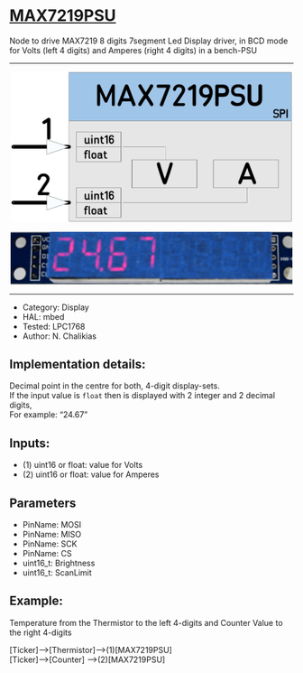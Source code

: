 # [MAX7219PSU](https://github.com/nBlocksStudioNodes/nblocks_max7219psu)


Node to drive MAX7219 8 digits 7segment Led Display driver, in BCD mode for Volts (left 4 digits) and Amperes (right 4 digits) in a bench-PSU

----

<p align="center">
<img
src="img/01.PNG"
width = 500
/>
</p>
<p align="center">
<img
src="img/12.PNG"
width = 500
/>
</p>

----

 *  Category: Display
 *  HAL: mbed
 *  Tested: LPC1768
 *  Author: N. Chalikias

## Implementation details:

Decimal point in the centre for both, 4-digit display-sets.  
If the input value is `float` then is displayed with 2 integer and 2 decimal digits,  
For example: “24.67”

## Inputs:
 *  (1) uint16 or float: value for Volts
 *  (2) uint16 or float: value for Amperes

## Parameters
 *  PinName: MOSI
 *  PinName: MISO
 *  PinName: SCK
 *  PinName: CS
 *  uint16_t: Brightness
 *  uint16_t: ScanLimit

## Example:
Temperature from the Thermistor to the left 4-digits and Counter Value to the right 4-digits

[Ticker]-->[Thermistor]-->(1)[MAX7219PSU]  
[Ticker]-->[Counter]   -->(2)[MAX7219PSU]

